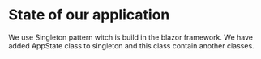 # State of our application
We use Singleton pattern witch is build in the blazor framework.
We have added AppState class to singleton and this class contain another classes.